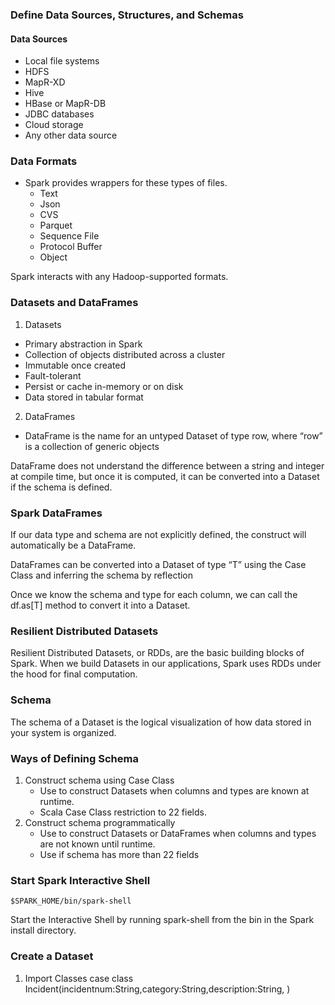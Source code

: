### Define Data Sources, Structures, and Schemas
#### Data Sources
* Local file systems
* HDFS
* MapR-XD
* Hive
* HBase or MapR-DB
* JDBC databases 
* Cloud storage
* Any other data source


### Data Formats
* Spark provides wrappers for these types of files.
    - Text
    - Json
    - CVS
    - Parquet
    - Sequence File
    - Protocol Buffer
    - Object

Spark interacts with any Hadoop-supported formats.

### Datasets and DataFrames
1. Datasets
* Primary abstraction in Spark
* Collection of objects distributed across a cluster
* Immutable once created
* Fault-tolerant
* Persist or cache in-memory or on disk
* Data stored in tabular format
2. DataFrames
* DataFrame is the name for an untyped Dataset of type row, where “row” is a collection of
generic objects

 DataFrame does not understand the difference between a
string and integer at compile time, but once it is computed, it can be converted into a Dataset if
the schema is defined.

### Spark DataFrames
If our data type and schema are not explicitly defined, the construct will automatically be a
DataFrame. 

DataFrames can be converted into a Dataset of type “T” using the Case Class and inferring the
schema by reflection

 Once we know the schema and type for each column, we can call the
df.as[T] method to convert it into a Dataset.

### Resilient Distributed Datasets
Resilient Distributed Datasets, or RDDs, are the basic building blocks of Spark. When we build
Datasets in our applications, Spark uses RDDs under the hood for final computation.

### Schema
The schema of a Dataset is the logical visualization of how data stored in your system is
organized. 

### Ways of Defining Schema
1. Construct schema using Case Class
    - Use to construct Datasets when columns and types are known at runtime.
    - Scala Case Class restriction to 22 fields.
2. Construct schema programmatically
    - Use to construct Datasets or DataFrames when columns and types are not known until runtime.
    - Use if schema has more than 22 fields

 ### Start Spark Interactive Shell
    $SPARK_HOME/bin/spark-shell

Start the Interactive Shell by running spark-shell from the bin in the Spark install directory. 

### Create a Dataset
1. Import Classes
     case class Incident(incidentnum:String,category:String,description:String, )
